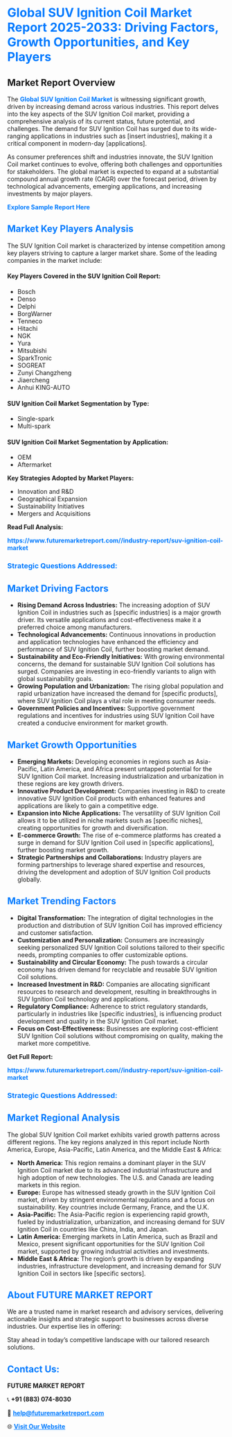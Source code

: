<h1 style="color: #007BFF;">Global SUV Ignition Coil Market Report 2025-2033: Driving Factors, Growth Opportunities, and Key Players</h1>

<section id="overview">
<h2>Market Report Overview</h2>
<p>The <a href="https://www.futuremarketreport.com//industry-report/suv-ignition-coil-market" style="color: #007BFF; text-decoration: none;"><strong>Global SUV Ignition Coil Market</strong></a> is witnessing significant growth, driven by increasing demand across various industries. This report delves into the key aspects of the SUV Ignition Coil market, providing a comprehensive analysis of its current status, future potential, and challenges. The demand for SUV Ignition Coil has surged due to its wide-ranging applications in industries such as [insert industries], making it a critical component in modern-day [applications].</p>
<p>As consumer preferences shift and industries innovate, the SUV Ignition Coil market continues to evolve, offering both challenges and opportunities for stakeholders. The global market is expected to expand at a substantial compound annual growth rate (CAGR) over the forecast period, driven by technological advancements, emerging applications, and increasing investments by major players.</p>
</section>

<section id="overview">
<p><a href="https://www.futuremarketreport.com//request-sample/reportId=48179" style="color: #007BFF; text-decoration: none;"><strong>Explore Sample Report Here</strong></a></p>
</section>

<section id="key-players">
<h2 style="color: #007BFF;">Market Key Players Analysis</h2>
<p>The SUV Ignition Coil market is characterized by intense competition among key players striving to capture a larger market share. Some of the leading companies in the market include:</p>
<h4>Key Players Covered in the SUV Ignition Coil Report:</h4>
<ul><li>Bosch</li><li>Denso</li><li>Delphi</li><li>BorgWarner</li><li>Tenneco</li><li>Hitachi</li><li>NGK</li><li>Yura</li><li>Mitsubishi</li><li>SparkTronic</li><li>SOGREAT</li><li>Zunyi Changzheng</li><li>Jiaercheng</li><li>Anhui KING-AUTO</li></ul>
<h4>SUV Ignition Coil Market Segmentation by Type:</h4>
<ul><li>Single-spark</li><li>Multi-spark</li></ul>

<h4>SUV Ignition Coil Market Segmentation by Application:</h4>
<ul><li>OEM</li><li>Aftermarket</li></ul>
<p><strong>Key Strategies Adopted by Market Players:</strong></p>
<ul>
<li>Innovation and R&D</li>
<li>Geographical Expansion</li>
<li>Sustainability Initiatives</li>
<li>Mergers and Acquisitions</li>
</ul>
</section>

<section>
<p><strong>Read Full Analysis: </strong></p><a href="https://www.futuremarketreport.com//industry-report/suv-ignition-coil-market" style="color: #007BFF; text-decoration: none;"><strong>https://www.futuremarketreport.com//industry-report/suv-ignition-coil-market</strong></a>
<h3 style="color: #007BFF;">Strategic Questions Addressed:</h3>
</section>

<section id="driving-factors">
<h2 style="color: #007BFF;">Market Driving Factors</h2>
<ul>
<li><strong>Rising Demand Across Industries:</strong> The increasing adoption of SUV Ignition Coil in industries such as [specific industries] is a major growth driver. Its versatile applications and cost-effectiveness make it a preferred choice among manufacturers.</li>
<li><strong>Technological Advancements:</strong> Continuous innovations in production and application technologies have enhanced the efficiency and performance of SUV Ignition Coil, further boosting market demand.</li>
<li><strong>Sustainability and Eco-Friendly Initiatives:</strong> With growing environmental concerns, the demand for sustainable SUV Ignition Coil solutions has surged. Companies are investing in eco-friendly variants to align with global sustainability goals.</li>
<li><strong>Growing Population and Urbanization:</strong> The rising global population and rapid urbanization have increased the demand for [specific products], where SUV Ignition Coil plays a vital role in meeting consumer needs.</li>
<li><strong>Government Policies and Incentives:</strong> Supportive government regulations and incentives for industries using SUV Ignition Coil have created a conducive environment for market growth.</li>
</ul>
</section>

<section id="growth-opportunities">
<h2 style="color: #007BFF;">Market Growth Opportunities</h2>
<ul>
<li><strong>Emerging Markets:</strong> Developing economies in regions such as Asia-Pacific, Latin America, and Africa present untapped potential for the SUV Ignition Coil market. Increasing industrialization and urbanization in these regions are key growth drivers.</li>
<li><strong>Innovative Product Development:</strong> Companies investing in R&D to create innovative SUV Ignition Coil products with enhanced features and applications are likely to gain a competitive edge.</li>
<li><strong>Expansion into Niche Applications:</strong> The versatility of SUV Ignition Coil allows it to be utilized in niche markets such as [specific niches], creating opportunities for growth and diversification.</li>
<li><strong>E-commerce Growth:</strong> The rise of e-commerce platforms has created a surge in demand for SUV Ignition Coil used in [specific applications], further boosting market growth.</li>
<li><strong>Strategic Partnerships and Collaborations:</strong> Industry players are forming partnerships to leverage shared expertise and resources, driving the development and adoption of SUV Ignition Coil products globally.</li>
</ul>
</section>

<section id="trending-factors">
<h2 style="color: #007BFF;">Market Trending Factors</h2>
<ul>
<li><strong>Digital Transformation:</strong> The integration of digital technologies in the production and distribution of SUV Ignition Coil has improved efficiency and customer satisfaction.</li>
<li><strong>Customization and Personalization:</strong> Consumers are increasingly seeking personalized SUV Ignition Coil solutions tailored to their specific needs, prompting companies to offer customizable options.</li>
<li><strong>Sustainability and Circular Economy:</strong> The push towards a circular economy has driven demand for recyclable and reusable SUV Ignition Coil solutions.</li>
<li><strong>Increased Investment in R&D:</strong> Companies are allocating significant resources to research and development, resulting in breakthroughs in SUV Ignition Coil technology and applications.</li>
<li><strong>Regulatory Compliance:</strong> Adherence to strict regulatory standards, particularly in industries like [specific industries], is influencing product development and quality in the SUV Ignition Coil market.</li>
<li><strong>Focus on Cost-Effectiveness:</strong> Businesses are exploring cost-efficient SUV Ignition Coil solutions without compromising on quality, making the market more competitive.</li>
</ul>
</section>

<section>
<p><strong>Get Full Report: </strong></p><a href="https://www.futuremarketreport.com//industry-report/suv-ignition-coil-market" style="color: #007BFF; text-decoration: none;"><strong>https://www.futuremarketreport.com//industry-report/suv-ignition-coil-market</strong></a>
<h3 style="color: #007BFF;">Strategic Questions Addressed:</h3>
</section>


<section id="regional-analysis">
<h2 style="color: #007BFF;">Market Regional Analysis</h2>
<p>The global SUV Ignition Coil market exhibits varied growth patterns across different regions. The key regions analyzed in this report include North America, Europe, Asia-Pacific, Latin America, and the Middle East & Africa:</p>
<ul>
<li><strong>North America:</strong> This region remains a dominant player in the SUV Ignition Coil market due to its advanced industrial infrastructure and high adoption of new technologies. The U.S. and Canada are leading markets in this region.</li>
<li><strong>Europe:</strong> Europe has witnessed steady growth in the SUV Ignition Coil market, driven by stringent environmental regulations and a focus on sustainability. Key countries include Germany, France, and the U.K.</li>
<li><strong>Asia-Pacific:</strong> The Asia-Pacific region is experiencing rapid growth, fueled by industrialization, urbanization, and increasing demand for SUV Ignition Coil in countries like China, India, and Japan.</li>
<li><strong>Latin America:</strong> Emerging markets in Latin America, such as Brazil and Mexico, present significant opportunities for the SUV Ignition Coil market, supported by growing industrial activities and investments.</li>
<li><strong>Middle East & Africa:</strong> The region’s growth is driven by expanding industries, infrastructure development, and increasing demand for SUV Ignition Coil in sectors like [specific sectors].</li>
</ul>
</section>

<footer>
<h2 style="color: #007BFF;">About FUTURE MARKET REPORT</h2>
<p>We are a trusted name in market research and advisory services, delivering actionable insights and strategic support to businesses across diverse industries. Our expertise lies in offering:</p>

<p>Stay ahead in today’s competitive landscape with our tailored research solutions.</p>

<h2 style="color: #007BFF;">Contact Us:</h2>
<p><strong>FUTURE MARKET REPORT</strong></p>
<p>📞 <strong>+91 (883) 074-8030</strong></p>
<p>📧 <strong><a href="mailto:help@futuremarketreport.com" style="color: #007BFF;">help@futuremarketreport.com</a></strong></p>
<p>🌐 <strong><a href="https://www.futuremarketreport.com/" style="color: #007BFF;">Visit Our Website</a></strong></p>
</footer>